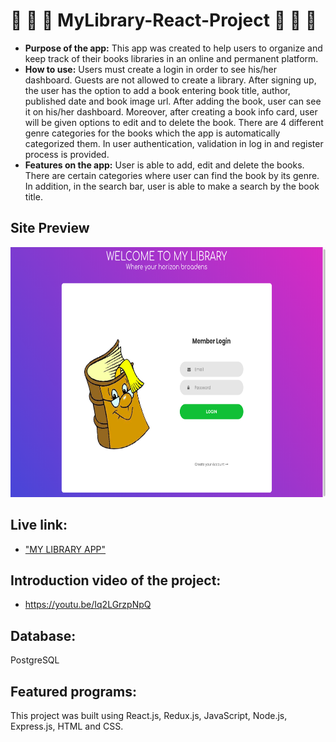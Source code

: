 
# :book: :book: :book: MyLibrary-React-Project :book: :book: :book:
* **Purpose of the app:** 
   This app was created to help users to organize and keep track of their books libraries in an online and permanent platform.
* **How to use:**
   Users must create a login in order to see his/her dashboard. Guests are not allowed to create a library. After signing up, the user has the option to add a book entering book title, author, published date and book image url. After adding the book, user can see it on his/her dashboard. Moreover, after creating a book info card, user will be given options to edit and to delete the book. There are 4 different genre categories for the books which the app is automatically categorized them. In user authentication, validation in log in and register process is provided.
* **Features on the app:**
    User is able to add, edit and delete the books. There are certain categories where user can find the book by its genre. In addition, in the search bar, user is able to make a search by the book title.  

## Site Preview

<img src="MyLibrary.png" height="400px" width="600px">
   
## Live link: 
- ["MY LIBRARY APP"](http://beap.surge.sh/)

## Introduction video of the project: 
- https://youtu.be/Iq2LGrzpNpQ

## Database: 
PostgreSQL

## Featured programs: 
This project was built using React.js, Redux.js, JavaScript, Node.js, Express.js, HTML and CSS.

    

